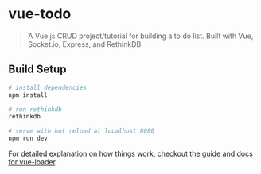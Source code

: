 # vue-todo

> A Vue.js CRUD project/tutorial for building a to do list.
> Built with Vue, Socket.io, Express, and RethinkDB

## Build Setup

``` bash
# install dependencies
npm install

# run rethinkdb
rethinkdb

# serve with hot reload at localhost:8080
npm run dev

```

For detailed explanation on how things work, checkout the [guide](http://vuejs-templates.github.io/webpack/) and [docs for vue-loader](http://vuejs.github.io/vue-loader).
